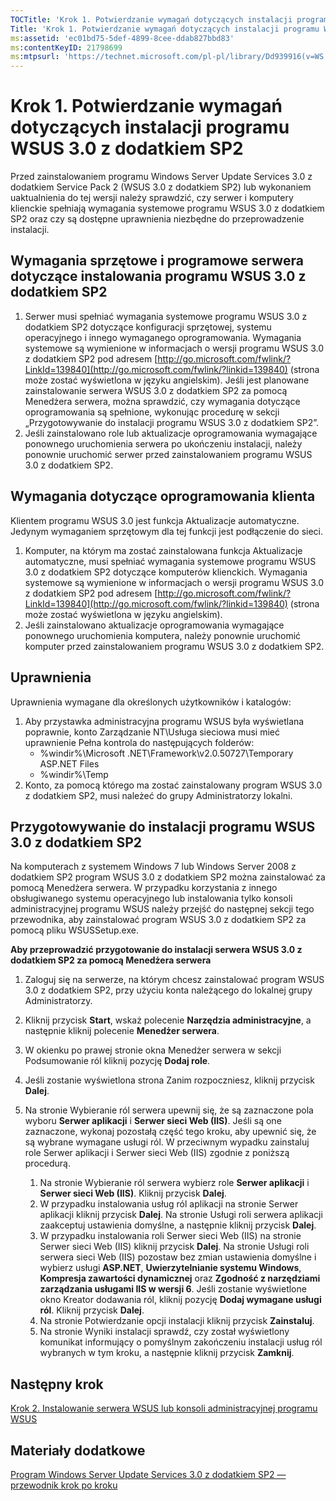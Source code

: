 ```yaml
---
TOCTitle: 'Krok 1. Potwierdzanie wymagań dotyczących instalacji programu WSUS 3.0 z dodatkiem SP2'
Title: 'Krok 1. Potwierdzanie wymagań dotyczących instalacji programu WSUS 3.0 z dodatkiem SP2'
ms:assetid: 'ec01bd75-5def-4899-8cee-ddab827bbd83'
ms:contentKeyID: 21798699
ms:mtpsurl: 'https://technet.microsoft.com/pl-pl/library/Dd939916(v=WS.10)'
---
```


Krok 1. Potwierdzanie wymagań dotyczących instalacji programu WSUS 3.0 z dodatkiem SP2
======================================================================================

Przed zainstalowaniem programu Windows Server Update Services 3.0 z dodatkiem Service Pack 2 (WSUS 3.0 z dodatkiem SP2) lub wykonaniem uaktualnienia do tej wersji należy sprawdzić, czy serwer i komputery klienckie spełniają wymagania systemowe programu WSUS 3.0 z dodatkiem SP2 oraz czy są dostępne uprawnienia niezbędne do przeprowadzenie instalacji.

Wymagania sprzętowe i programowe serwera dotyczące instalowania programu WSUS 3.0 z dodatkiem SP2
-------------------------------------------------------------------------------------------------

1.  Serwer musi spełniać wymagania systemowe programu WSUS 3.0 z dodatkiem SP2 dotyczące konfiguracji sprzętowej, systemu operacyjnego i innego wymaganego oprogramowania. Wymagania systemowe są wymienione w informacjach o wersji programu WSUS 3.0 z dodatkiem SP2 pod adresem [http://go.microsoft.com/fwlink/?LinkId=139840](http://go.microsoft.com/fwlink/?linkid=139840) (strona może zostać wyświetlona w języku angielskim). Jeśli jest planowane zainstalowanie serwera WSUS 3.0 z dodatkiem SP2 za pomocą Menedżera serwera, można sprawdzić, czy wymagania dotyczące oprogramowania są spełnione, wykonując procedurę w sekcji „Przygotowywanie do instalacji programu WSUS 3.0 z dodatkiem SP2”.
2.  Jeśli zainstalowano role lub aktualizacje oprogramowania wymagające ponownego uruchomienia serwera po ukończeniu instalacji, należy ponownie uruchomić serwer przed zainstalowaniem programu WSUS 3.0 z dodatkiem SP2.

Wymagania dotyczące oprogramowania klienta
------------------------------------------

Klientem programu WSUS 3.0 jest funkcja Aktualizacje automatyczne. Jedynym wymaganiem sprzętowym dla tej funkcji jest podłączenie do sieci.

1.  Komputer, na którym ma zostać zainstalowana funkcja Aktualizacje automatyczne, musi spełniać wymagania systemowe programu WSUS 3.0 z dodatkiem SP2 dotyczące komputerów klienckich. Wymagania systemowe są wymienione w informacjach o wersji programu WSUS 3.0 z dodatkiem SP2 pod adresem [http://go.microsoft.com/fwlink/?LinkId=139840](http://go.microsoft.com/fwlink/?linkid=139840) (strona może zostać wyświetlona w języku angielskim).
2.  Jeśli zainstalowano aktualizacje oprogramowania wymagające ponownego uruchomienia komputera, należy ponownie uruchomić komputer przed zainstalowaniem programu WSUS 3.0 z dodatkiem SP2.

Uprawnienia
-----------

Uprawnienia wymagane dla określonych użytkowników i katalogów:

1.  Aby przystawka administracyjna programu WSUS była wyświetlana poprawnie, konto Zarządzanie NT\\Usługa sieciowa musi mieć uprawnienie Pełna kontrola do następujących folderów:
    -   %windir%\\Microsoft .NET\\Framework\\v2.0.50727\\Temporary ASP.NET Files
    -   %windir%\\Temp
2.  Konto, za pomocą którego ma zostać zainstalowany program WSUS 3.0 z dodatkiem SP2, musi należeć do grupy Administratorzy lokalni.

Przygotowywanie do instalacji programu WSUS 3.0 z dodatkiem SP2
---------------------------------------------------------------

Na komputerach z systemem Windows 7 lub Windows Server 2008 z dodatkiem SP2 program WSUS 3.0 z dodatkiem SP2 można zainstalować za pomocą Menedżera serwera. W przypadku korzystania z innego obsługiwanego systemu operacyjnego lub instalowania tylko konsoli administracyjnej programu WSUS należy przejść do następnej sekcji tego przewodnika, aby zainstalować program WSUS 3.0 z dodatkiem SP2 za pomocą pliku WSUSSetup.exe.

**Aby przeprowadzić przygotowanie do instalacji serwera WSUS 3.0 z dodatkiem SP2 za pomocą Menedżera serwera**
1.  Zaloguj się na serwerze, na którym chcesz zainstalować program WSUS 3.0 z dodatkiem SP2, przy użyciu konta należącego do lokalnej grupy Administratorzy.

2.  Kliknij przycisk **Start**, wskaż polecenie **Narzędzia administracyjne**, a następnie kliknij polecenie **Menedżer serwera**.

3.  W okienku po prawej stronie okna Menedżer serwera w sekcji Podsumowanie ról kliknij pozycję **Dodaj role**.

4.  Jeśli zostanie wyświetlona strona Zanim rozpoczniesz, kliknij przycisk **Dalej**.

5.  Na stronie Wybieranie ról serwera upewnij się, że są zaznaczone pola wyboru **Serwer aplikacji** i **Serwer sieci Web (IIS)**. Jeśli są one zaznaczone, wykonaj pozostałą część tego kroku, aby upewnić się, że są wybrane wymagane usługi ról. W przeciwnym wypadku zainstaluj role Serwer aplikacji i Serwer sieci Web (IIS) zgodnie z poniższą procedurą.

    1.  Na stronie Wybieranie ról serwera wybierz role **Serwer aplikacji** i **Serwer sieci Web (IIS)**. Kliknij przycisk **Dalej**.
    2.  W przypadku instalowania usług ról aplikacji na stronie Serwer aplikacji kliknij przycisk **Dalej**. Na stronie Usługi roli serwera aplikacji zaakceptuj ustawienia domyślne, a następnie kliknij przycisk **Dalej**.
    3.  W przypadku instalowania roli Serwer sieci Web (IIS) na stronie Serwer sieci Web (IIS) kliknij przycisk **Dalej**. Na stronie Usługi roli serwera sieci Web (IIS) pozostaw bez zmian ustawienia domyślne i wybierz usługi **ASP.NET**, **Uwierzytelnianie systemu Windows**, **Kompresja zawartości dynamicznej** oraz **Zgodność z narzędziami zarządzania usługami IIS w wersji 6**. Jeśli zostanie wyświetlone okno Kreator dodawania ról, kliknij pozycję **Dodaj wymagane usługi ról**. Kliknij przycisk **Dalej**.
    4.  Na stronie Potwierdzanie opcji instalacji kliknij przycisk **Zainstaluj**.
    5.  Na stronie Wyniki instalacji sprawdź, czy został wyświetlony komunikat informujący o pomyślnym zakończeniu instalacji usług ról wybranych w tym kroku, a następnie kliknij przycisk **Zamknij**.

Następny krok
-------------

[Krok 2. Instalowanie serwera WSUS lub konsoli administracyjnej programu WSUS](https://technet.microsoft.com/6db6fcb0-c55d-43b9-9b07-4040c6267759)

Materiały dodatkowe
-------------------

[Program Windows Server Update Services 3.0 z dodatkiem SP2 — przewodnik krok po kroku](https://technet.microsoft.com/4b504edc-93b3-45b0-a7e8-d0107f1a4442)
